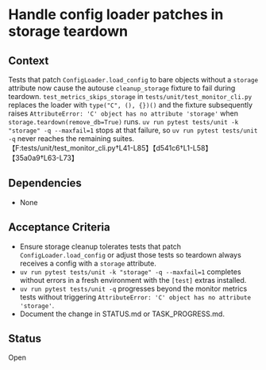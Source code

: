 # Handle config loader patches in storage teardown

## Context
Tests that patch `ConfigLoader.load_config` to bare objects without a
`storage` attribute now cause the autouse `cleanup_storage` fixture to fail
during teardown. `test_metrics_skips_storage` in
`tests/unit/test_monitor_cli.py` replaces the loader with `type("C", (), {})()`
and the fixture subsequently raises `AttributeError: 'C' object has no
attribute 'storage'` when `storage.teardown(remove_db=True)` runs.
`uv run pytest tests/unit -k "storage" -q --maxfail=1` stops at that failure,
so `uv run pytest tests/unit -q` never reaches the remaining suites.
【F:tests/unit/test_monitor_cli.py†L41-L85】【d541c6†L1-L58】【35a0a9†L63-L73】

## Dependencies
- None

## Acceptance Criteria
- Ensure storage cleanup tolerates tests that patch `ConfigLoader.load_config`
  or adjust those tests so teardown always receives a config with a
  `storage` attribute.
- `uv run pytest tests/unit -k "storage" -q --maxfail=1` completes without
  errors in a fresh environment with the `[test]` extras installed.
- `uv run pytest tests/unit -q` progresses beyond the monitor metrics tests
  without triggering `AttributeError: 'C' object has no attribute 'storage'`.
- Document the change in STATUS.md or TASK_PROGRESS.md.

## Status
Open
